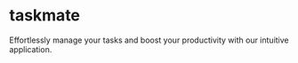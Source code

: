 # taskmate
Effortlessly manage your tasks and boost your productivity with our intuitive application.

